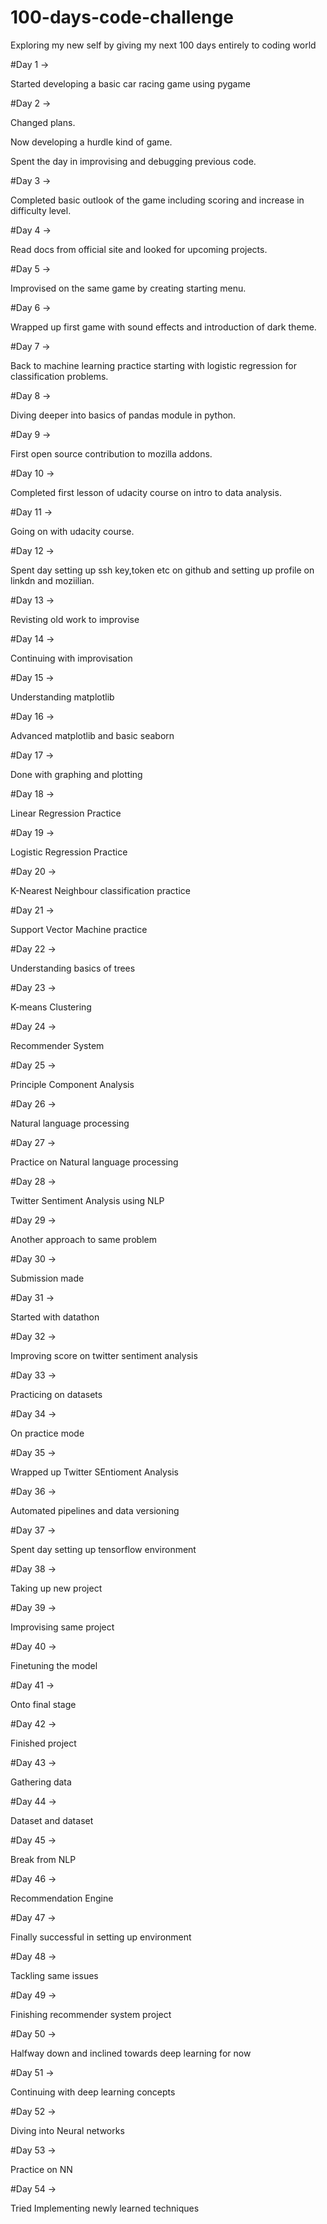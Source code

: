# 100-days-code-challenge

Exploring my new self by giving my next 100 days entirely to coding world

#Day 1 ->

Started developing a basic car racing game using pygame

#Day 2 ->

Changed plans.

Now developing a hurdle kind of game.

Spent the day in improvising and debugging previous code.

#Day 3 ->

Completed basic outlook of the game including scoring and increase in difficulty level.

#Day 4 ->

Read docs from official site and looked for upcoming projects.

#Day 5 ->

Improvised on the same game by creating starting menu.

#Day 6 ->

Wrapped up first game with sound effects and introduction of dark theme.

#Day 7 ->

Back to machine learning practice starting with logistic regression for classification problems.

#Day 8 ->

Diving deeper into basics of pandas module in python.

#Day 9 ->

First open source contribution to mozilla addons.

#Day 10 ->

Completed first lesson of udacity course on intro to data analysis.

#Day 11 ->

Going on with udacity course.

#Day 12 ->

Spent day setting up ssh key,token etc on github and setting up profile on linkdn and moziilian.

#Day 13 ->

Revisting old work to improvise

#Day 14 ->

Continuing with improvisation

#Day 15 ->

Understanding matplotlib

#Day 16 ->

Advanced matplotlib and basic seaborn

#Day 17 ->

Done with graphing and plotting

#Day 18 ->

Linear Regression Practice

#Day 19 ->

Logistic Regression Practice

#Day 20 ->

K-Nearest Neighbour classification practice

#Day 21 ->

Support Vector Machine practice

#Day 22 ->

Understanding basics of trees

#Day 23 ->

K-means Clustering

#Day 24 ->

Recommender System

#Day 25 ->

Principle Component Analysis

#Day 26 ->

Natural language processing

#Day 27 ->

Practice on Natural language processing

#Day 28 ->

Twitter Sentiment Analysis using NLP

#Day 29 ->

Another approach to same problem

#Day 30 ->

Submission made

#Day 31 ->

Started with datathon

#Day 32 ->

Improving score on twitter sentiment analysis

#Day 33 ->

Practicing on datasets
 
#Day 34 ->

On practice mode

#Day 35 ->

Wrapped up Twitter SEntioment Analysis

#Day 36 ->

Automated pipelines and data versioning

#Day 37 ->

Spent day setting up tensorflow environment

#Day 38 ->

Taking up new project

#Day 39 ->

Improvising same project

#Day 40 ->

Finetuning the model

#Day 41 ->

Onto final stage

#Day 42 ->

Finished project

#Day 43 ->

Gathering data 

#Day 44 ->
 
Dataset and dataset

#Day 45 ->

Break from NLP

#Day 46 ->

Recommendation Engine

#Day 47 ->

Finally successful in setting up environment

#Day 48 ->

Tackling same issues

#Day 49 ->

Finishing recommender system project

#Day 50 ->

Halfway down and inclined towards deep learning for now

#Day 51 ->

Continuing with deep learning concepts

#Day 52 ->

Diving into Neural networks

#Day 53 ->

Practice on NN

#Day 54 ->

Tried Implementing newly learned techniques